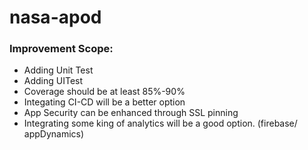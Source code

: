 # nasa-apod

### Improvement Scope:
- Adding Unit Test
- Adding UITest
- Coverage should be at least 85%-90%
- Integating CI-CD will be a better option
- App Security can be enhanced through SSL pinning
- Integrating some king of analytics will be a good option. (firebase/ appDynamics)